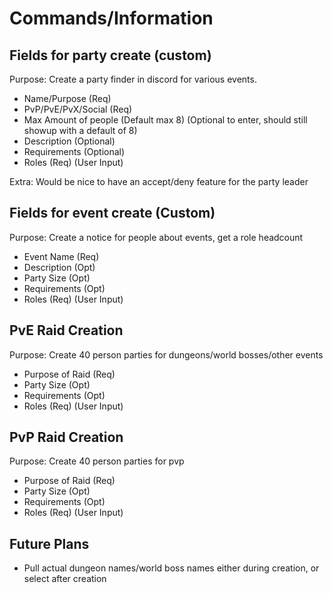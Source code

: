 # Commands/Information

## Fields for party create (custom)
 Purpose: Create a party finder in discord for various events.
 - Name/Purpose (Req)
 - PvP/PvE/PvX/Social (Req)
 - Max Amount of people (Default max 8) (Optional to enter, should still showup with a default of 8)
 - Description (Optional)
 - Requirements (Optional)
 - Roles (Req) (User Input)

 Extra: Would be nice to have an accept/deny feature for the party leader
 

## Fields for event create (Custom)
  Purpose: Create a notice for people about events, get a role headcount
  - Event Name (Req)
  - Description (Opt)
  - Party Size (Opt)
  - Requirements (Opt)
  - Roles (Req) (User Input)

## PvE Raid Creation
 Purpose: Create 40 person parties for dungeons/world bosses/other events
 - Purpose of Raid (Req)
 - Party Size (Opt)
 - Requirements (Opt)
 - Roles (Req) (User Input)

## PvP Raid Creation
   Purpose: Create 40 person parties for pvp
 - Purpose of Raid (Req)
 - Party Size (Opt)
 - Requirements (Opt)
 - Roles (Req) (User Input)


## Future Plans
 - Pull actual dungeon names/world boss names either during creation, or select after creation